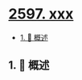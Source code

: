 # [2597. xxx](https://github.com/Tdahuyou/TNotes.leetcode/tree/main/notes/2597.%20xxx)

<!-- region:toc -->

- [1. 📝 概述](#1--概述)

<!-- endregion:toc -->

## 1. 📝 概述
